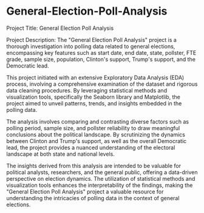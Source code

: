 # General-Election-Poll-Analysis

Project Title: General Election Poll Analysis

Project Description:
The "General Election Poll Analysis" project is a thorough investigation into polling data related to general elections, encompassing key features such as start date, end date, state, pollster, FTE grade, sample size, population, Clinton's support, Trump's support, and the Democratic lead.

This project initiated with an extensive Exploratory Data Analysis (EDA) process, involving a comprehensive examination of the dataset and rigorous data cleaning procedures. By leveraging statistical methods and visualization tools, specifically the Seaborn library and Matplotlib, the project aimed to unveil patterns, trends, and insights embedded in the polling data.

The analysis involves comparing and contrasting diverse factors such as polling period, sample size, and pollster reliability to draw meaningful conclusions about the political landscape. By scrutinizing the dynamics between Clinton and Trump's support, as well as the overall Democratic lead, the project provides a nuanced understanding of the electoral landscape at both state and national levels.

The insights derived from this analysis are intended to be valuable for political analysts, researchers, and the general public, offering a data-driven perspective on election dynamics. The utilization of statistical methods and visualization tools enhances the interpretability of the findings, making the "General Election Poll Analysis" project a valuable resource for understanding the intricacies of polling data in the context of general elections.
